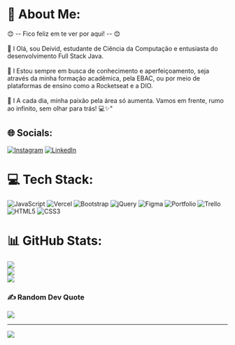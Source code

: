 # 💫 About Me:
 😊 -- Fico feliz em te ver por aqui! -- 😊<br><br>👋 I Olá, sou Deivid, estudante de Ciência da Computação e entusiasta do desenvolvimento Full Stack Java. <br><br>🌟 I Estou sempre em busca de conhecimento e aperfeiçoamento, seja através da minha formação acadêmica, pela EBAC, ou por meio de plataformas de ensino como a Rocketseat e a DIO. <br><br>🚀 I A cada dia, minha paixão pela área só aumenta. Vamos em frente, rumo ao infinito, sem olhar para trás! 💻✨"


## 🌐 Socials:
[![Instagram](https://img.shields.io/badge/Instagram-%23E4405F.svg?logo=Instagram&logoColor=white)](https://instagram.com/@dvd_spagnol) [![LinkedIn](https://img.shields.io/badge/LinkedIn-%230077B5.svg?logo=linkedin&logoColor=white)](https://linkedin.com/in/https://www.linkedin.com/in/deivid-spagnol/) 

# 💻 Tech Stack:
![JavaScript](https://img.shields.io/badge/javascript-%23323330.svg?style=flat&logo=javascript&logoColor=%23F7DF1E) ![Vercel](https://img.shields.io/badge/vercel-%23000000.svg?style=flat&logo=vercel&logoColor=white) ![Bootstrap](https://img.shields.io/badge/bootstrap-%23563D7C.svg?style=flat&logo=bootstrap&logoColor=white) ![jQuery](https://img.shields.io/badge/jquery-%230769AD.svg?style=flat&logo=jquery&logoColor=white) 	![Figma](https://img.shields.io/badge/figma-%23F24E1E.svg?style=flat&logo=figma&logoColor=white) ![Portfolio](https://img.shields.io/badge/Portfolio-%23000000.svg?style=flat&logo=firefox&logoColor=#FF7139) ![Trello](https://img.shields.io/badge/Trello-%23026AA7.svg?style=flat&logo=Trello&logoColor=white) ![HTML5](https://img.shields.io/badge/html5-%23E34F26.svg?style=flat&logo=html5&logoColor=white) ![CSS3](https://img.shields.io/badge/css3-%231572B6.svg?style=flat&logo=css3&logoColor=white)
# 📊 GitHub Stats:
![](https://github-readme-stats.vercel.app/api?username=Spagnol142&theme=vision-friendly-dark&hide_border=false&include_all_commits=false&count_private=true)<br/>
![](https://github-readme-streak-stats.herokuapp.com/?user=Spagnol142&theme=vision-friendly-dark&hide_border=false)<br/>
![](https://github-readme-stats.vercel.app/api/top-langs/?username=Spagnol142&theme=vision-friendly-dark&hide_border=false&include_all_commits=false&count_private=true&layout=compact)

### ✍️ Random Dev Quote
![](https://quotes-github-readme.vercel.app/api?type=vetical&theme=dark)

---
[![](https://visitcount.itsvg.in/api?id=Spagnol142&icon=6&color=1)](https://visitcount.itsvg.in)

<!-- Proudly created with GPRM ( https://gprm.itsvg.in ) -->
